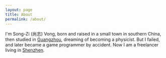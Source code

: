 ```yaml
---
layout: page
title: About
permalink: /about/
---
```

I'm Song-Zi (尚志) Vong, born and raised in a small town in southern China, then studied in [Guangzhou](https://goo.gl/maps/7X8aPfSvS23Y3ens7), dreaming of becoming a physicist. But I failed, and later became a game programmer by accident. Now I am a freelancer living in [Shenzhen](https://goo.gl/maps/qwYBJnmTnT1kLcxN8).
